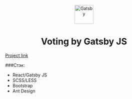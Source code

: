 <p align="center">
    <img alt="Gatsby" src="https://www.gatsbyjs.com/Gatsby-Monogram.svg" width="60" />
</p>
<h1 align="center">
  Voting by Gatsby JS
</h1>

[Project link](https://alinagaripova.github.io/voting/)

###Стэк:

- React/Gatsby JS
- SCSS/LESS
- Bootstrap
- Ant Design
